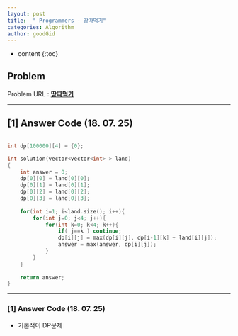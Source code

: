 ```yaml
---
layout: post
title:  " Programmers - 땅따먹기"
categories: Algorithm
author: goodGid
---
```

* content
{:toc}


## Problem 
Problem URL : **[땅따먹기](https://programmers.co.kr/learn/courses/30/lessons/12913)**

---

## [1] Answer Code (18. 07. 25)

``` cpp

int dp[100000][4] = {0};

int solution(vector<vector<int> > land)
{
    int answer = 0;
    dp[0][0] = land[0][0];
    dp[0][1] = land[0][1];
    dp[0][2] = land[0][2];
    dp[0][3] = land[0][3];
    
    for(int i=1; i<land.size(); i++){
        for(int j=0; j<4; j++){
            for(int k=0; k<4; k++){
                if( j==k ) continue;
                dp[i][j] = max(dp[i][j], dp[i-1][k] + land[i][j]);
                answer = max(answer, dp[i][j]);
            }
        }
    }
    
    return answer;
}

```

---

### [1] Answer Code (18. 07. 25)

* 기본적이 DP문제